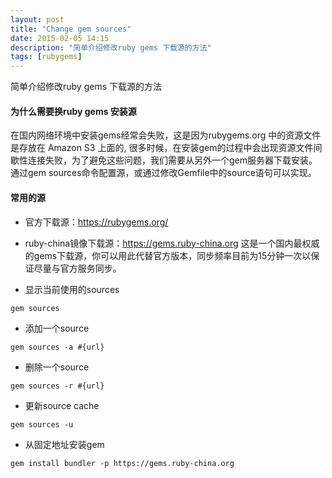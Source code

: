 ```yaml
---
layout: post
title: "Change gem sources"
date: 2015-02-05 14:15
description: "简单介绍修改ruby gems 下载源的方法"
tags: [rubygems]
---
```


简单介绍修改ruby gems 下载源的方法

#### 为什么需要换ruby gems 安装源
在国内网络环境中安装gems经常会失败，这是因为rubygems.org 中的资源文件是存放在 Amazon S3 上面的,
很多时候，在安装gem的过程中会出现资源文件间歇性连接失败，为了避免这些问题，我们需要从另外一个gem服务器下载安装。
通过gem sources命令配置源，或通过修改Gemfile中的source语句可以实现。

#### 常用的源
* 官方下载源：https://rubygems.org/
* ruby-china镜像下载源：https://gems.ruby-china.org
这是一个国内最权威的gems下载源，你可以用此代替官方版本，同步频率目前为15分钟一次以保证尽量与官方服务同步。

* 显示当前使用的sources  

```shell 
gem sources    
```

* 添加一个source    

```shell 
gem sources -a #{url} 

```

* 删除一个source 

```shell 
gem sources -r #{url}      
```

* 更新source cache  

```shell 
gem sources -u
```
 
* 从固定地址安装gem  

```shell 
gem install bundler -p https://gems.ruby-china.org
```
